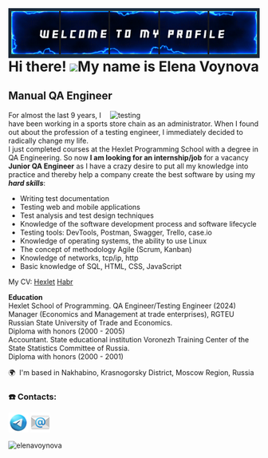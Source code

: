 <img align="right"  width="100%" height="100" src="https://github.com/Linchuki/Linchuki/blob/main/Welcome1.PNG" alt="welcome"/>

Hi there! ![](https://user-images.githubusercontent.com/18350557/176309783-0785949b-9127-417c-8b55-ab5a4333674e.gif)My name is Elena Voynova
=====================================================================================================================================

Manual QA Engineer
------------------

<img align="right"  width="300"  src="https://media0.giphy.com/media/v1.Y2lkPTc5MGI3NjExejBnZzFkZ2JrNmc1ZHFjY3VteWlsbXVmbW8xdDhvZnU5YWdtY2d5ZiZlcD12MV9pbnRlcm5hbF9naWZfYnlfaWQmY3Q9Zw/7MZ0v9KynmiSA/giphy.webp" alt="testing"/>

For almost the last 9 years, I have been working in a sports store chain as an administrator. When I found out about the profession of a testing engineer, I immediately decided to radically change my life.  
I just completed courses at the Hexlet Programming School with a degree in QA Engineering. So now **I am looking for an internship/job** for a vacancy **Junior QA Engineer** as I have a crazy desire to put all my knowledge into practice and thereby help a company create the best software by using my ***hard skills***: 
* Writing test documentation
* Testing web and mobile applications
* Test analysis and test design techniques
* Knowledge of the software development process and software lifecycle
* Testing tools: DevTools, Postman, Swagger, Trello, case.io
* Knowledge of operating systems, the ability to use Linux
* The concept of methodology Agile (Scrum, Kanban)
* Knowledge of networks, tcp/ip, http
* Basic knowledge of SQL, HTML, CSS, JavaScript

My CV: [Hexlet]( https://cv.hexlet.io/ru/resumes/3652)    [Habr](https://career.habr.com/linchuki)

**Education**  
Hexlet School of Programming. QA Engineer/Testing Engineer (2024)  
Manager (Economics and Management at trade enterprises), RGTEU Russian State University of Trade and Economics.  
Diploma with honors (2000 - 2005)  
Accountant. State educational institution Voronezh Training Center of the State Statistics Committee of Russia.  
Diploma with honors (2000 - 2001)  


🌍  I'm based in Nakhabino, Krasnogorsky District, Moscow Region, Russia

### ☎️ Contacts:

<div>
<a href="https://t.me/Linchuki"><img src="https://github.com/Linchuki/Linchuki/blob/main/icons8-%D1%82%D0%B5%D0%BB%D0%B5%D0%B3%D1%80%D0%B0%D0%BC-94.png" alt="telegram" width="40" height="40"/></a>
<a href="mailto:linchuki@mail.ru"><img src="https://github.com/Linchuki/Linchuki/blob/main/icons8-%D1%8D%D0%BB%D0%B5%D0%BA%D1%82%D1%80%D0%BE%D0%BD%D0%BD%D0%B0%D1%8F-%D0%BF%D0%BE%D1%87%D1%82%D0%B0-96.png" alt="mail" width="40" height="40"/></a>
<p> <img src="https://komarev.com/ghpvc/?username=linchuki&color=0e75b6&style=flat-square" alt="elenavoynova" /> </p>
</div>

